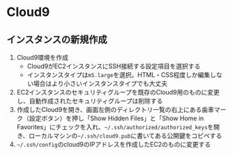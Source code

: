 # Cloud9

## インスタンスの新規作成

1. Cloud9環境を作成
   - Cloud9がEC2インスタンスにSSH接続する設定項目を選択する
   - インスタンスタイプは`m5.large`を選択。HTML・CSS程度しか編集しない場合はより小さいインスタンスタイプでも大丈夫
2. EC2インスタンスのセキュリティグループを既存のCloud9用のものに変更し、自動作成されたセキュリティグループは削除する
3. 作成したCloud9を開き、画面左側のディレクトリ一覧の右上にある歯車マーク（設定ボタン）を押し「Show Hidden Files」と「Show Home in Favorites」にチェックを入れ、`~/.ssh/authorized/authorized_keys`を開き、ローカルマシンの`~/.ssh/cloud9.pub`に書いてある公開鍵をコピペする
4. `~/.ssh/config`のcloud9のIPアドレスを作成したEC2のものに変更する

